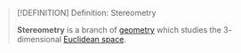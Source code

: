 >[!DEFINITION] Definition: Stereometry
>
>**Stereometry** is a branch of [geometry](../Euclidean%20Geometry.md) which studies the $3$-dimensional [Euclidean space](../Euclidean%20Space/Euclidean%20Space.md).
>